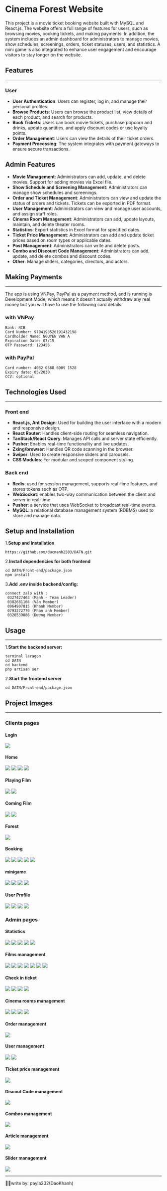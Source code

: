 # Cinema Forest Website

This project is a movie ticket booking website built with MySQL and React.js. The website offers a full range of features for users, such as browsing movies, booking tickets, and making payments. In addition, the system includes an admin dashboard for administrators to manage movies, show schedules, screenings, orders, ticket statuses, users, and statistics. A mini game is also integrated to enhance user engagement and encourage visitors to stay longer on the website.

## Features

---

### User

-   **User Authentication**: Users can register, log in, and manage their personal profiles.
-   **Browse Products**: Users can browse the product list, view details of each product, and search for products.
-   **Book Tickets**: Users can book movie tickets, purchase popcorn and drinks, update quantities, and apply discount codes or use loyalty points.
-   **Order Management**: Users can view the details of their ticket orders.
-   **Payment Processing**: The system integrates with payment gateways to ensure secure transactions.

## Admin Features

-   **Movie Management**: Administrators can add, update, and delete movies. Support for adding movies via Excel file.
-   **Show Schedule and Screening Management**: Administrators can manage show schedules and screenings.
-   **Order and Ticket Management**: Administrators can view and update the status of orders and tickets. Tickets can be exported in PDF format.
-   **User Management**: Administrators can view and manage user accounts, and assign staff roles.
-   **Cinema Room Management**: Administrators can add, update layouts, maintain, and delete theater rooms.
-   **Statistics**: Export statistics in Excel format for specified dates.
-   **Ticket Price Management**: Administrators can add and update ticket prices based on room types or applicable dates.
-   **Post Management**: Administrators can write and delete posts.
-   **Combo and Discount Code Management**: Administrators can add, update, and delete combos and discount codes.
-   **Other**: Manage sliders, categories, directors, and actors.

## Making Payments

---

The app is using VNPay, PayPal as a payment method, and is running is Development Mode, which means it doesn't actually withdraw any real money but you will have to use the following card details:

### with VNPay

```
Bank: NCB
Card Number: 9704198526191432198
Cardholder Name: NGUYEN VAN A
Expiration Date: 07/15
OTP Password: 123456
```

### with PayPal

```
Card number: 4032 0368 6909 1528
Expiry date: 05/2030
CCV: optional
```

## Technologies Used

---

### Front end

-   **React.js, Ant Design**: Used for building the user interface with a modern and responsive design.
-   **React Router**: Handles client-side routing for seamless navigation.
-   **TanStack/React Query**: Manages API calls and server state efficiently.
-   **Pusher**: Enables real-time functionality and live updates.
-   **Zxing/browser**: Handles QR code scanning in the browser.
-   **Swiper**: Used to create responsive sliders and carousels.
-   **CSS Modules**: For modular and scoped component styling.

### Back end

-   **Redis**: used for session management, supports real-time features, and stores tokens such as OTP.
-   **WebSocket**: enables two-way communication between the client and server in real-time.
-   **Pusher**: a service that uses WebSocket to broadcast real-time events.
-   **MySQL**: a relational database management system (RDBMS) used to store and manage data.

## Setup and Installation

1.**Setup and Installation**

```
https://github.com/ducmanh2503/DATN.git
```

2.**Install dependencies for both frontend**

```
cd DATN/Front-end/package.json
npm install
```

3.**Add .env inside backend/config:**

```
connect zalo with :
 0327427463 (Mạnh - Team Leader)
 0382681166 (Văn Member)
 0964907815 (Khánh Member)
 0793272770 (Phan anh Member)
 0326539886 (Dương Member)
```

## Usage

---

1.**Start the backend server:**

```
terminal laragon
cd DATN
cd backend
php artisan ser
```

2.**Start the frontend server**

```
cd DATN/Front-end/package.json

```

## Project Images

---

### Clients pages

#### Login

![](./Front-end/public/imageFE/image-readme/Screenshot%202025-05-14%20211957.png)

#### Home

![](./Front-end/public/imageFE/image-readme/Screenshot%202025-05-14%20212241.png)
![](./Front-end/public/imageFE/image-readme/Screenshot%202025-05-14%20212337.png)
![](./Front-end/public/imageFE/image-readme/Screenshot%202025-05-14%20212343.png)
![](./Front-end/public/imageFE/image-readme/Screenshot%202025-05-14%20212350.png)

#### Playing Film

![](./Front-end/public/imageFE/image-readme/Screenshot%202025-05-14%20212407.png)
![](./Front-end/public/imageFE/image-readme/Screenshot%202025-05-14%20212416.png)

#### Coming Film

![](./Front-end/public/imageFE/image-readme/Screenshot%202025-05-14%20212424.png)
![](./Front-end/public/imageFE/image-readme/Screenshot%202025-05-14%20212432.png)

#### Forest

![](./Front-end/public/imageFE/image-readme/Screenshot%202025-05-14%20212443.png)

#### Booking

![](./Front-end/public/imageFE/image-readme/Screenshot%202025-05-14%20212520.png)
![](./Front-end/public/imageFE/image-readme/Screenshot%202025-05-14%20212554.png)
![](./Front-end/public/imageFE/image-readme/Screenshot%202025-05-14%20212633.png)
![](./Front-end/public/imageFE/image-readme/Screenshot%202025-05-14%20212734.png)
![](./Front-end/public/imageFE/image-readme/Screenshot%202025-05-14%20212812.png)

#### minigame

![](./Front-end/public/imageFE/image-readme/Screenshot%202025-05-14%20213309.png)
![](./Front-end/public/imageFE/image-readme/Screenshot%202025-05-14%20213327.png)
![](./Front-end/public/imageFE/image-readme/Screenshot%202025-05-14%20213320.png)
![](./Front-end/public/imageFE/image-readme/Screenshot%202025-05-14%20220402.png)

#### User Profile

![](./Front-end/public/imageFE/image-readme/Screenshot%202025-05-14%20213158.png)
![](./Front-end/public/imageFE/image-readme/Screenshot%202025-05-14%20213209.png)
![](./Front-end/public/imageFE/image-readme/Screenshot%202025-05-14%20220357.png)
![](./Front-end/public/imageFE/image-readme/Screenshot%202025-05-14%20213224.png)

### Admin pages

#### Statistics

![](./Front-end/public/imageFE/image-readme/Screenshot%202025-05-14%20213405.png)
![](./Front-end/public/imageFE/image-readme/Screenshot%202025-05-14%20213547.png)
![](./Front-end/public/imageFE/image-readme/Screenshot%202025-05-14%20213554.png)
![](./Front-end/public/imageFE/image-readme/Screenshot%202025-05-14%20220745.png)
![](./Front-end/public/imageFE/image-readme/Screenshot%202025-05-14%20220812.png)

#### Films management

![](./Front-end/public/imageFE/image-readme/Screenshot%202025-05-14%20213445.png)
![](./Front-end/public/imageFE/image-readme/Screenshot%202025-05-14%20221445.png)
![](./Front-end/public/imageFE/image-readme/Screenshot%202025-05-14%20213458.png)
![](./Front-end/public/imageFE/image-readme/Screenshot%202025-05-14%20213525.png)
![](./Front-end/public/imageFE/image-readme/Screenshot%202025-05-14%20214452.png)
![](./Front-end/public/imageFE/image-readme/Screenshot%202025-05-14%20222631.png)
![](./Front-end/public/imageFE/image-readme/Screenshot%202025-05-14%20221643.png)

#### Check in ticket

![](./Front-end/public/imageFE/image-readme/Screenshot%202025-05-14%20214035.png)
![](./Front-end/public/imageFE/image-readme/Screenshot%202025-05-14%20214232.png)
![](./Front-end/public/imageFE/image-readme/Screenshot%202025-05-14%20214242.png)
![](./Front-end/public/imageFE/image-readme/Screenshot%202025-05-14%20214310.png)

#### Cinema rooms management

![](./Front-end/public/imageFE/image-readme/Screenshot%202025-05-14%20214507.png)
![](./Front-end/public/imageFE/image-readme/Screenshot%202025-05-14%20214531.png)
![](./Front-end/public/imageFE/image-readme/Screenshot%202025-05-14%20214542.png)
![](./Front-end/public/imageFE/image-readme/Screenshot%202025-05-14%20214554.png)

#### Order management

![](./Front-end/public/imageFE/image-readme/Screenshot%202025-05-14%20214627.png)

#### User management

![](./Front-end/public/imageFE/image-readme/Screenshot%202025-05-14%20214658.png)
![](./Front-end/public/imageFE/image-readme/Screenshot%202025-05-14%20214714.png)

#### Ticket price management

![](./Front-end/public/imageFE/image-readme/Screenshot%202025-05-14%20214610.png)

#### Discout Code management

![](./Front-end/public/imageFE/image-readme/Screenshot%202025-05-14%20214638.png)

#### Combos management

![](./Front-end/public/imageFE/image-readme/Screenshot%202025-05-14%20214618.png)

#### Article management

![](./Front-end/public/imageFE/image-readme/Screenshot%202025-05-14%20214633.png)

#### Slider management

![](./Front-end/public/imageFE/image-readme/Screenshot%202025-05-14%20214647.png)

---

✍🏻write by: payla232(DaoKhanh)
